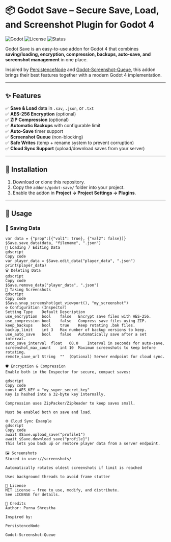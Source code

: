 # 📦 Godot Save – Secure Save, Load, and Screenshot Plugin for Godot 4

![Godot](https://img.shields.io/badge/Godot-4.x-blue?style=for-the-badge)
![License](https://img.shields.io/github/license/yourusername/godot-save?style=for-the-badge)
![Status](https://img.shields.io/badge/status-stable-brightgreen?style=for-the-badge)

Godot Save is an easy-to-use addon for Godot 4 that combines **saving/loading, encryption, compression, backups, auto-save, and screenshot management** in one place.

Inspired by [PersistenceNode](https://github.com/MatiasVME/Persistence) and [Godot-Screenshot-Queue](https://github.com/fractilegames/godot-screenshot-queue), this addon brings their best features together with a modern Godot 4 implementation.

---

## ✨ Features

✅ **Save & Load** data in `.sav`, `.json`, or `.txt`  
✅ **AES-256 Encryption** (optional)  
✅ **ZIP Compression** (optional)  
✅ **Automatic Backups** with configurable limit  
✅ **Auto-Save** timer support  
✅ **Screenshot Queue** (non-blocking)  
✅ **Safe Writes** (temp + rename system to prevent corruption)  
✅ **Cloud Sync Support** (upload/download saves from your server)

---

## 🚀 Installation

1. Download or clone this repository.
2. Copy the `addons/godot-save/` folder into your project.
3. Enable the addon in **Project → Project Settings → Plugins**.

---

## 📖 Usage

### 💾 Saving Data
```gdscript
var data = {"prop":[{"val1": true}, {"val2": false}]}
$Save.save_data(data, "filename", ".json")
📖 Loading / Editing Data
gdscript
Copy code
var player_data = $Save.edit_data("player_data", ".json")
print(player_data)
🗑 Deleting Data
gdscript
Copy code
$Save.remove_data("player_data", ".json")
📸 Taking Screenshots
gdscript
Copy code
$Save.snap_screenshot(get_viewport(), "my_screenshot")
⚙️ Configuration (Inspector)
Setting	Type	Default	Description
use_encryption	bool	false	Encrypt save files with AES-256.
use_compression	bool	false	Compress save files using ZIP.
keep_backups	bool	true	Keep rotating .bak files.
backup_limit	int	3	Max number of backup versions to keep.
use_auto_save	bool	false	Automatically save after a set interval.
auto_save_interval	float	60.0	Interval in seconds for auto-save.
screenshot_max_count	int	10	Maximum screenshots to keep before rotating.
remote_save_url	String	""	(Optional) Server endpoint for cloud sync.

🛡 Encryption & Compression
Enable both in the Inspector for secure, compact saves:

gdscript
Copy code
const AES_KEY = "my_super_secret_key"
Key is hashed into a 32-byte key internally.

Compression uses ZipPacker/ZipReader to keep saves small.

Must be enabled both on save and load.

🌐 Cloud Sync Example
gdscript
Copy code
await $Save.upload_save("profile1")
await $Save.download_save("profile1")
This lets you back up or restore player data from a server endpoint.

🖼 Screenshots
Stored in user://screenshots/

Automatically rotates oldest screenshots if limit is reached

Uses background threads to avoid frame stutter

📜 License
MIT License – free to use, modify, and distribute.
See LICENSE for details.

🙌 Credits
Author: Purna Shrestha

Inspired by:

PersistenceNode

Godot-Screenshot-Queue